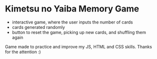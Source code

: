 # Kimetsu no Yaiba Memory Game

- interactive game, where the user inputs the number of cards
- cards generated randomly
- button to reset the game, picking up new cards, and shuffling them again

Game made to practice and improve my JS, HTML and CSS skills.
Thanks for the attention :)
